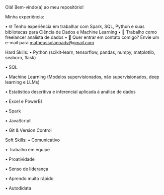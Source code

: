 Olá! Bem-vindo(a) ao meu repositório!

Minha experiência:

• 🌐 Tenho experiência em trabalhar com Spark, SQL, Python e suas bibliotecas para Ciência de Dados e Machine Learning
• 🎲 Trabalho como freelancer analista de dados
• 📧 Quer entrar em contato comigo? Envie um e-mail para matheussolanoadv@gmail.com


Hard Skills:
• Python (scikit-learn, tensorflow, pandas, numpy, matplotlib, seaborn, flask)

• SQL

• Machine Learning (Modelos supervisionados, não supervisionados, deep learning e LLMs)

• Estatística descritiva e inferencial aplicada à análise de dados

• Excel e PowerBI

• Spark

• JavaScript

• Git & Version Control


Soft Skills:
• Comunicativo

• Trabalho em equipe

• Proatividade

• Senso de liderança

• Aprendo muito rápido

• Autodidata
